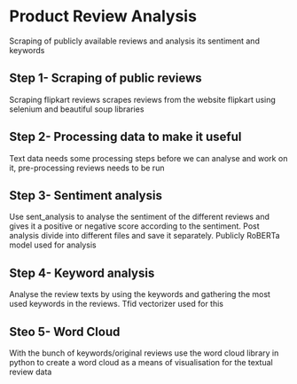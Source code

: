 # Product Review Analysis
Scraping of publicly available reviews and analysis its sentiment and keywords

## Step 1- Scraping of public reviews
Scraping flipkart reviews scrapes reviews from the website flipkart using selenium and beautiful soup libraries

## Step 2- Processing data to make it useful
Text data needs some processing steps before we can analyse and work on it, pre-processing reviews needs to be run

## Step 3- Sentiment analysis
Use sent_analysis to analyse the sentiment of the different reviews and gives it a positive or negative score according to the sentiment. Post analysis divide into different files and save it separately. Publicly RoBERTa model used for analysis

## Step 4- Keyword analysis
Analyse the review texts by using the keywords and gathering the most used keywords in the reviews. Tfid vectorizer used for this

## Steo 5- Word Cloud
With the bunch of keywords/original reviews use the word cloud library in python to create a word cloud as a means of visualisation for the textual review data
